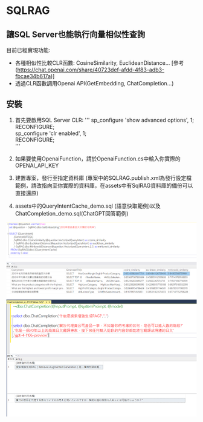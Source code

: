 # SQLRAG
## 讓SQL Server也能執行向量相似性查詢

目前已經實現功能:  
- 各種相似性比較CLR函數: CosineSimilarity, EuclideanDistance...  [參考 (https://chat.openai.com/share/40723def-afdd-4f83-adb3-fbcae34b617a)]
- 透過CLR函數調用Openai API(GetEmbedding, ChatCompletion...) 


## 安裝
1. 首先要啟用SQL Server CLR:
'''
	sp_configure 'show advanced options', 1;  
	RECONFIGURE;  
	sp_configure 'clr enabled', 1;  
	RECONFIGURE;  
'''

2. 如果要使用OpenaiFunction，請於OpenaiFunction.cs中輸入你實際的OPENAI_API_KEY
3. 建置專案，發行至指定資料庫 (專案中的SQLRAG.publish.xml為發行設定檔範例，請改指向至你實際的資料庫，在assets中有SqlRAG資料庫的備份可以直接還原)
4. assets中的QueryIntentCache_demo.sql (語意快取範例)以及ChatCompletion_demo.sql(ChatGPT回答範例)

![ChatCompletion](assets/QueryCache.png)
![ChatCompletion](assets/ChatCompletion.png)


